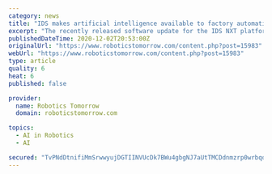 ```yaml
---
category: news
title: "IDS makes artificial intelligence available to factory automation via OPC UA and provides maximum flexibility with vision apps"
excerpt: "The recently released software update for the IDS NXT platform provides users of the all-in-one AI solution IDS NXT ocean with many new features."
publishedDateTime: 2020-12-02T20:53:00Z
originalUrl: "https://www.roboticstomorrow.com/content.php?post=15983"
webUrl: "https://www.roboticstomorrow.com/content.php?post=15983"
type: article
quality: 6
heat: 6
published: false

provider:
  name: Robotics Tomorrow
  domain: roboticstomorrow.com

topics:
  - AI in Robotics
  - AI

secured: "TvPNdDtnifiMmSrwwyujDGTIINVUcDk7BWu4gbgNJ7aUtTMCDdnmzrp0wrbqqqF7gqnH4nquUYFcRZnXhIcLnzOUeQu1FsvGwgnXO1rOEMe2W9a4oQ31MT3zBNsAGwQ6SjC76MoXSnlBZ9AwqbNb24QdkazExz5kbqHwHQ8g/H8javyrqe4MzyLLbHNoTF+Id4tY6hlebhBSTefVEGHhEa486RzhcsYyXXEApysKyI+FLW5mMR2i/D8aA8JSnn/KB5EYGhvLosRWA8VwesH4DZI3zYuIGqufP9rOmMbBoixidbu/fx+sV/VPV20YbDms/wGRe/wuRH8RjDhd9jaMeMQ/kZ8Lp7iU4/fyryuqg9M=;fUZe0PEHccT6+G/7wVG5sg=="
---
```


